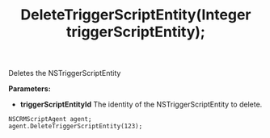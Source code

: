 ﻿---
uid: crmscript_ref_NSCRMScriptAgent_DeleteTriggerScriptEntity
title: DeleteTriggerScriptEntity(Integer triggerScriptEntity);
intellisense: NSCRMScriptAgent.DeleteTriggerScriptEntity
keywords: NSCRMScriptAgent, DeleteTriggerScriptEntity
so.topic: reference
---

Deletes the NSTriggerScriptEntity
  
**Parameters:**
 - **triggerScriptEntityId** The identity of the NSTriggerScriptEntity to delete.

```crmscript
NSCRMScriptAgent agent;
agent.DeleteTriggerScriptEntity(123);
```

